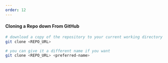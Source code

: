 ```yaml
---
order: 12
---
```


#### Cloning a Repo down From GitHub

```sh
# download a copy of the repository to your current working directory
git clone <REPO_URL>

# you can give it a different name if you want
git clone <REPO_URL> <preferred-name>
```
